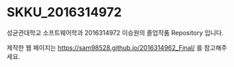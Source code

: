 # SKKU_2016314972
성균관대학교 소프트웨어학과 2016314972 이승원의 졸업작품 Repository 입니다. 

제작한 웹 페이지는 
https://sam98528.github.io/2016314962_Final/
를 참고해주세요.
